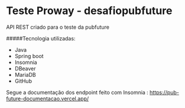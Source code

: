# Teste Proway - desafiopubfuture

API REST criado para o teste da pubfuture

#####Tecnologia utilizadas:
- Java
- Spring boot
- Insomnia
- DBeaver
- MariaDB
- GitHub

Segue a documentação dos endpoint feito com Insomnia : https://pub-future-documentacao.vercel.app/
